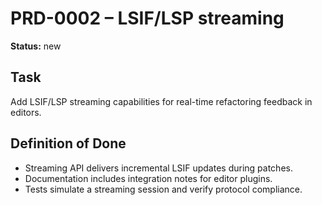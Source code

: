 # PRD-0002 – LSIF/LSP streaming

**Status:** new

## Task
Add LSIF/LSP streaming capabilities for real-time refactoring feedback in editors.

## Definition of Done
- Streaming API delivers incremental LSIF updates during patches.
- Documentation includes integration notes for editor plugins.
- Tests simulate a streaming session and verify protocol compliance.
